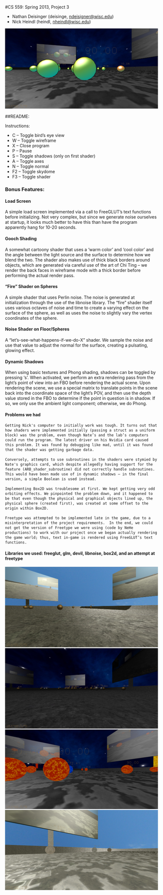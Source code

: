 #CS 559: Spring 2013, Project 3
* Nathan Deisinger (deisinge, ndeisigner@wisc.edu)
* Nick Heindl (heindl, nheindl@wisc.edu)

![Gooch Shading!](Screenshot3.jpg)

##README:

Instructions:
* 	C – Toggle bird’s eye view
* 	W – Toggle wireframe
* 	X – Close program
* 	P – Pause
* 	S – Toggle shadows (only on first shader)
* 	A – Toggle axes
* 	N – Toggle normal
* 	F2 – Toggle skydome
* 	F3 – Toggle shader
	
### Bonus Features:
#### Load Screen
A simple load screen implemented via a call to FreeGLUT’s text functions before initializing.  Not very complex, but since we generate noise ourselves at startup, it looks much better to have this than have the program apparently hang for 10-20 seconds.
#### Gooch Shading
A somewhat cartoony shader that uses a ‘warm color’ and ‘cool color’ and the angle between the light source and the surface to determine how we blend the two.  The shader also makes use of thick black borders around objects, which are generated via careful use of the art of Chi Ting – we render the back faces in wireframe mode with a thick border before performing the actual render pass.
#### “Fire” Shader on Spheres
A simple shader that uses Perlin noise.  The noise is generated at initialization through the use of the libnoise library.  The “fire” shader itself uses various octaves of noise and time to create a varying effect on the surface of the sphere, as well as uses the noise to slightly vary the vertex coordinates of the sphere.
#### Noise Shader on Floor/Spheres
A “let’s-see-what-happens-if-we-do-X” shader.  We sample the noise and use that value to adjust the normal for the surface, creating a pulsating, glowing effect.
#### Dynamic Shadows
When using basic textures and Phong shading, shadows can be toggled by pressing ‘s’.  When activated, we perform an extra rendering pass from the light’s point of view into an FBO before rendering the actual scene.  Upon rendering the scene, we use a special matrix to translate points in the scene back into the coordinate space of the light’s POV, and then use the depth value stored in the FBO to determine if the point in question is in shadow.  If so, we only use the ambient light component; otherwise, we do Phong.
#### Problems we had
	Getting Nick's computer to initially work was tough. It turns out that how shaders were implemented initially (passing a struct as a uniform block) was the problem, even though Nate’s and the lab’s computers could run the program. The latest driver on his Nvidia card caused this problem. It was found by debugging like mad, until it was found that the shader was getting garbage data.  

	Conversely, attempts to use subroutines in the shaders were stymied by Nate's graphics card, which despite allegedly having support for the feature (ARB_shader_subroutine) did not correctly handle subroutines.  This would have been made use of in dynamic shadows – in the final version, a simple Boolean is used instead.

	Implementing Box2D was troublesome at first. We kept getting very odd orbiting effects. We pinpointed the problem down, and it happened to be that even though the physical and graphical objects lined up, the physical sphere (created first), was created at some offset to the origin within Box2D.

	Freetype was attempted to be implemented late in the game, due to a misinterpretation of the project requirements.  In the end, we could not get the version of Freetype we were using (code by NeHe productions) to work with our project once we began actually rendering the game world; thus, text in-game is rendered using FreeGLUT’s text functions.

#### Libraries we used: freeglut, glm, devil, libnoise, box2d, and an attempt at freetype

![Screenshots!](Screenshot1.jpg)
![Screenshots!](Screenshot2.jpg)
![Screenshots!](Screenshot4.jpg)
![Screenshots!](Screenshot5.jpg)

